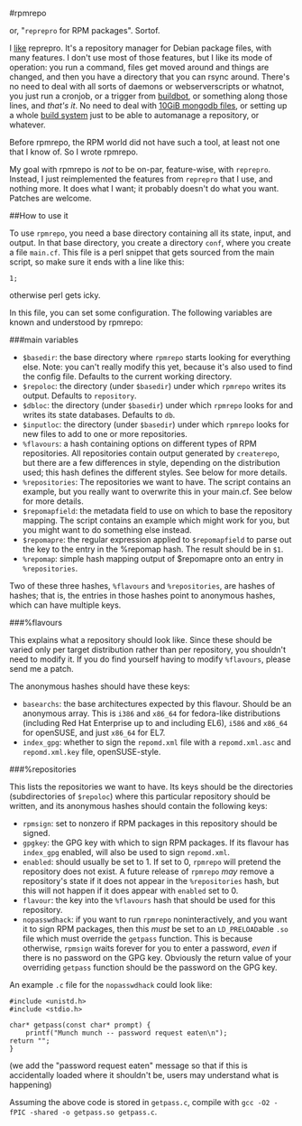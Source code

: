 #rpmrepo

or, "`reprepro` for RPM packages". Sortof.

I [like](http://grep.be/blog/en/lazyweb/Reprepro_for_RPM) reprepro. It's
a repository manager for Debian package files, with many features. I
don't use most of those features, but I like its mode of operation: you
run a command, files get moved around and things are changed, and then
you have a directory that you can rsync around. There's no need to deal
with all sorts of daemons or webserverscripts or whatnot, you just run a
cronjob, or a trigger from [buildbot](http://buildbot.net), or something
along those lines, and _that's it_. No need to deal with [10GiB mongodb
files](http://pulpproject.org), or setting up a whole [build
system](http://openbuildservice.org) just to be able to automanage a
repository, or whatever.

Before rpmrepo, the RPM world did not have such a tool, at least not one
that I know of. So I wrote rpmrepo.

My goal with rpmrepo is _not_ to be on-par, feature-wise, with
`reprepro`. Instead, I just reimplemented the features from `reprepro`
that I use, and nothing more. It does what I want; it probably doesn't
do what you want. Patches are welcome.

##How to use it

To use `rpmrepo`, you need a base directory containing all its state,
input, and output. In that base directory, you create a directory
`conf`, where you create a file `main.cf`. This file is a perl snippet
that gets sourced from the main script, so make sure it ends with a line
like this:

    1;

otherwise perl gets icky.

In this file, you can set some configuration. The following variables
are known and understood by rpmrepo:

###main variables

- `$basedir`: the base directory where `rpmrepo` starts looking for
  everything else. Note: you can't really modify this yet, because it's
  also used to find the config file. Defaults to the current working
  directory.
- `$repoloc`: the directory (under `$basedir`) under which `rpmrepo`
  writes its output. Defaults to `repository`.
- `$dbloc`: the directory (under `$basedir`) under which `rpmrepo`
  looks for and writes its state databases. Defaults to `db`.
- `$inputloc`: the directory (under `$basedir`) under which `rpmrepo`
  looks for new files to add to one or more repositories.
- `%flavours`: a hash containing options on different types of RPM
  repositories. All repositories contain output generated by
  `createrepo`, but there are a few differences in style, depending on
  the distribution used; this hash defines the different styles. See
  below for more details.
- `%repositories`: The repositories we want to have. The script contains
  an example, but you really want to overwrite this in your main.cf. See
  below for more details.
- `$repomapfield`: the metadata field to use on which to base the
  repository mapping. The script contains an example which might work
  for you, but you might want to do something else instead.
- `$repomapre`: the regular expression applied to `$repomapfield` to
  parse out the key to the entry in the %repomap hash. The result should
  be in `$1`.
- `%repomap`: simple hash mapping output of $repomapre onto an entry in
  `%repositories`.

Two of these three hashes, `%flavours` and `%repositories`, are hashes
of hashes; that is, the entries in those hashes point to anonymous
hashes, which can have multiple keys.

###%flavours

This explains what a repository should look like. Since these should be
varied only per target distribution rather than per repository, you
shouldn't need to modify it. If you do find yourself having to modify
`%flavours`, please send me a patch.

The anonymous hashes should have these keys:

- `basearchs`: the base architectures expected by this flavour. Should
  be an anonymous array. This is `i386` and `x86_64` for fedora-like
  distributions (including Red Hat Enterprise up to and including EL6),
  `i586` and `x86_64` for openSUSE, and just `x86_64` for EL7.
- `index_gpg`: whether to sign the `repomd.xml` file with a
  `repomd.xml.asc` and `repomd.xml.key` file, openSUSE-style.

###%repositories

This lists the repositories we want to have. Its keys should be the
directories (subdirectories of `$repoloc`) where this particular
repository should be written, and its anonymous hashes should contain
the following keys:

- `rpmsign`: set to nonzero if RPM packages in this repository should be
  signed.
- `gpgkey`: the GPG key with which to sign RPM packages. If its flavour
  has `index_gpg` enabled, will also be used to sign `repomd.xml`.
- `enabled`: should usually be set to 1. If set to 0, `rpmrepo` will
  pretend the repository does not exist. A future release of `rpmrepo`
  _may_ remove a repository's state if it does not appear in the
  `%repositories` hash, but this will not happen if it does appear with
  `enabled` set to 0.
- `flavour`: the key into the `%flavours` hash that should be used for
  this repository.
- `nopasswdhack`: if you want to run `rpmrepo` noninteractively, and you
  want it to sign RPM packages, then this _must_ be set to an
  `LD_PRELOAD`able `.so` file which must override the `getpass`
  function. This is because otherwise, `rpmsign` waits forever for you
  to enter a password, _even_ if there is no password on the GPG key.
  Obviously the return value of your overriding `getpass` function
  should be the password on the GPG key.

An example `.c` file for the `nopasswdhack` could look like:

    #include <unistd.h>
    #include <stdio.h>

    char* getpass(const char* prompt) {
        printf("Munch munch -- password request eaten\n");
	return "";
    }

(we add the "password request eaten" message so that if this is
accidentally loaded where it shouldn't be, users may understand what is
happening)

Assuming the above code is stored in `getpass.c`, compile with `gcc -O2
-fPIC -shared -o getpass.so getpass.c`.
